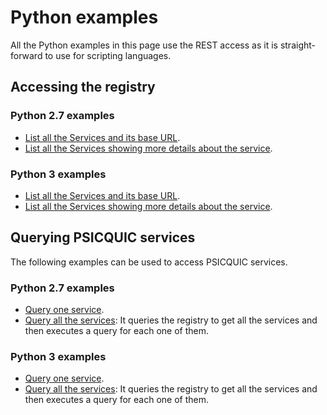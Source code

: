 # Python examples #

All the Python examples in this page use the REST access as it is straight-forward to use for scripting languages.

## Accessing the registry ##

### Python 2.7 examples ###

  * [List all the Services and its base URL](https://github.com/PSICQUIC/psicquic-registry-client/blob/master/src/example/python/read-registry.py).
  * [List all the Services showing more details about the service](https://github.com/PSICQUIC/psicquic-registry-client/blob/master/src/example/python/read-registry-more-info.py).

### Python 3 examples ###

  * [List all the Services and its base URL](https://github.com/PSICQUIC/psicquic-registry-client/blob/master/src/example/python/read-registry-python3.py).
  * [List all the Services showing more details about the service](https://github.com/PSICQUIC/psicquic-registry-client/blob/master/src/example/python/read-registry-more-info-python3.py).

## Querying PSICQUIC services ##

The following examples can be used to access PSICQUIC services.

### Python 2.7 examples ###

  * [Query one service](https://github.com/PSICQUIC/psicquic-solr-ws/blob/master/src/example/python/read-single-psicquic.py).
  * [Query all the services](https://github.com/PSICQUIC/psicquic-solr-ws/blob/master/src/example/python/read-all-psicquic.py): It queries the registry to get all the services and then executes a query for each one of them.

### Python 3 examples ###

  * [Query one service](https://github.com/PSICQUIC/psicquic-solr-ws/blob/master/src/example/python/read-single-psicquic-python3.py).
  * [Query all the services](https://github.com/PSICQUIC/psicquic-solr-ws/blob/master/src/example/python/read-all-psicquic-python3.py): It queries the registry to get all the services and then executes a query for each one of them.